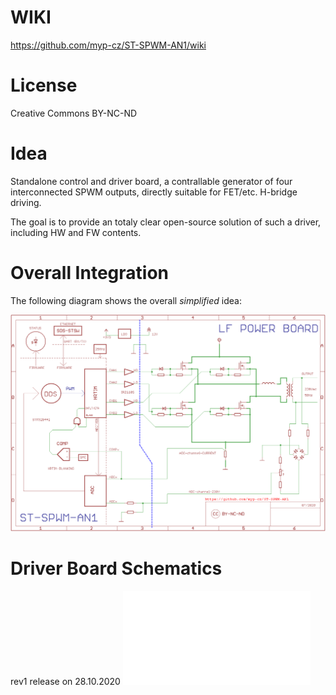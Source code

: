 # WIKI

https://github.com/myp-cz/ST-SPWM-AN1/wiki

# License

Creative Commons BY-NC-ND

# Idea

Standalone control and driver board, a contrallable generator of four interconnected SPWM outputs, directly suitable for FET/etc. H-bridge driving.

The goal is to provide an totaly clear open-source solution of such a driver, including HW and FW contents.

# Overall Integration

The following diagram shows the overall *simplified* idea:

![ST-SPWM-AN1](ST-SPWM-AN1--block-diagram-07.png)

# Driver Board Schematics

rev1 release on 28.10.2020
![ST-SPWM-AN1](sch/LF_driver_rev1__28102020.pdf)
